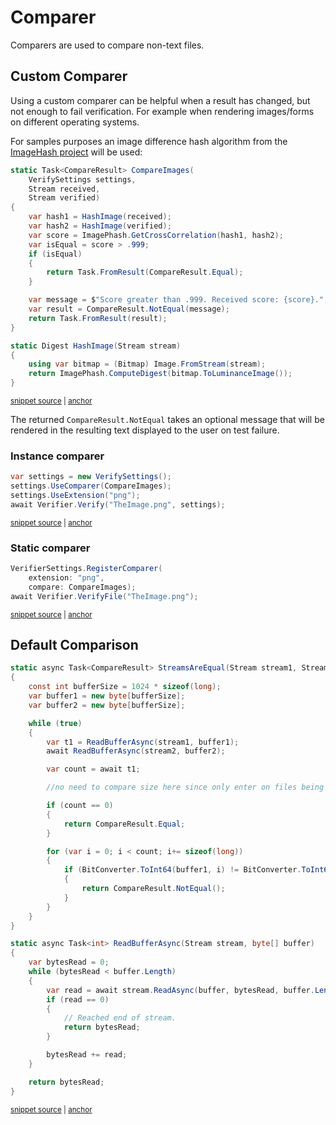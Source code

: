 <!--
GENERATED FILE - DO NOT EDIT
This file was generated by [MarkdownSnippets](https://github.com/SimonCropp/MarkdownSnippets).
Source File: /docs/mdsource/comparer.source.md
To change this file edit the source file and then run MarkdownSnippets.
-->

# Comparer

Comparers are used to compare non-text files.


## Custom Comparer

Using a custom comparer can be helpful when a result has changed, but not enough to fail verification. For example when rendering images/forms on different operating systems.

For samples purposes an image difference hash algorithm from the [ImageHash project](https://github.com/pgrho/phash) will be used:

<!-- snippet: ImageComparer -->
<a id='snippet-imagecomparer'/></a>
```cs
static Task<CompareResult> CompareImages(
    VerifySettings settings,
    Stream received,
    Stream verified)
{
    var hash1 = HashImage(received);
    var hash2 = HashImage(verified);
    var score = ImagePhash.GetCrossCorrelation(hash1, hash2);
    var isEqual = score > .999;
    if (isEqual)
    {
        return Task.FromResult(CompareResult.Equal);
    }

    var message = $"Score greater than .999. Received score: {score}.";
    var result = CompareResult.NotEqual(message);
    return Task.FromResult(result);
}

static Digest HashImage(Stream stream)
{
    using var bitmap = (Bitmap) Image.FromStream(stream);
    return ImagePhash.ComputeDigest(bitmap.ToLuminanceImage());
}
```
<sup><a href='/src/Verify.Tests/Snippets/ComparerSnippets.cs#L32-L57' title='File snippet `imagecomparer` was extracted from'>snippet source</a> | <a href='#snippet-imagecomparer' title='Navigate to start of snippet `imagecomparer`'>anchor</a></sup>
<!-- endsnippet -->

The returned `CompareResult.NotEqual` takes an optional message that will be rendered in the resulting text displayed to the user on test failure.


### Instance comparer

<!-- snippet: InstanceComparer -->
<a id='snippet-instancecomparer'/></a>
```cs
var settings = new VerifySettings();
settings.UseComparer(CompareImages);
settings.UseExtension("png");
await Verifier.Verify("TheImage.png", settings);
```
<sup><a href='/src/Verify.Tests/Snippets/ComparerSnippets.cs#L14-L19' title='File snippet `instancecomparer` was extracted from'>snippet source</a> | <a href='#snippet-instancecomparer' title='Navigate to start of snippet `instancecomparer`'>anchor</a></sup>
<!-- endsnippet -->


### Static comparer

<!-- snippet: StaticComparer -->
<a id='snippet-staticcomparer'/></a>
```cs
VerifierSettings.RegisterComparer(
    extension: "png",
    compare: CompareImages);
await Verifier.VerifyFile("TheImage.png");
```
<sup><a href='/src/Verify.Tests/Snippets/ComparerSnippets.cs#L24-L29' title='File snippet `staticcomparer` was extracted from'>snippet source</a> | <a href='#snippet-staticcomparer' title='Navigate to start of snippet `staticcomparer`'>anchor</a></sup>
<!-- endsnippet -->


## Default Comparison

<!-- snippet: DefualtCompare -->
<a id='snippet-defualtcompare'/></a>
```cs
static async Task<CompareResult> StreamsAreEqual(Stream stream1, Stream stream2)
{
    const int bufferSize = 1024 * sizeof(long);
    var buffer1 = new byte[bufferSize];
    var buffer2 = new byte[bufferSize];

    while (true)
    {
        var t1 = ReadBufferAsync(stream1, buffer1);
        await ReadBufferAsync(stream2, buffer2);

        var count = await t1;

        //no need to compare size here since only enter on files being same size

        if (count == 0)
        {
            return CompareResult.Equal;
        }

        for (var i = 0; i < count; i+= sizeof(long))
        {
            if (BitConverter.ToInt64(buffer1, i) != BitConverter.ToInt64(buffer2, i))
            {
                return CompareResult.NotEqual();
            }
        }
    }
}

static async Task<int> ReadBufferAsync(Stream stream, byte[] buffer)
{
    var bytesRead = 0;
    while (bytesRead < buffer.Length)
    {
        var read = await stream.ReadAsync(buffer, bytesRead, buffer.Length - bytesRead);
        if (read == 0)
        {
            // Reached end of stream.
            return bytesRead;
        }

        bytesRead += read;
    }

    return bytesRead;
}
```
<sup><a href='/src/Verify/Compare/FileComparer.cs#L73-L121' title='File snippet `defualtcompare` was extracted from'>snippet source</a> | <a href='#snippet-defualtcompare' title='Navigate to start of snippet `defualtcompare`'>anchor</a></sup>
<!-- endsnippet -->
